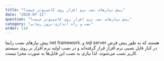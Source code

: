 ```yaml
---
title: "پیش نیازهای نصب نرم افزار روی کامپیوتر چیست؟"
date: "2020-07-11"
question: "پیش نیازهای نصب نرم افزار روی کامپیوتر چیست؟"
category: "نصب و راه اندازی-بروز رسانی"
order: 110
---
```


پیش نیازهای نصب رایما net framework. و sql server هستند که به طور پیش فرض در کنار فایل نصبی نرم افزار قرار گرفته‌اند و در نصب اولیه نرم افزار بر روی سیستم کاربر نصب می‌شوند. لذا نیازی به نصب این فایل‌ها به صورت مجزا نیست.
